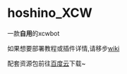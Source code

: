# hoshino_XCW

一款**自用**的xcwbot

如果想要部署教程或插件详情,请移步[wiki](https://github.com/sanshanya/hoshino_xcw/wiki)  

配套资源包前往[百度云](https://pan.baidu.com/s/1DvsKWA9jt8lIJwKQEi7CFg)下载~


